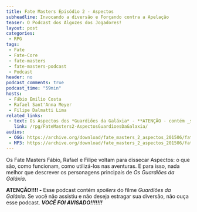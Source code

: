 ```yaml
---
title: Fate Masters Episódio 2 - Aspectos
subheadline: Invocando a diversão e Forçando contra a Apelação
teaser: O Podcast dos Algozes dos Jogadores!
layout: post
categories:
 - RPG
tags:
 - Fate
 - Fate-Core
 - fate-masters
 - fate-masters-podcast
 - Podcast
header: no
podcast_comments: true 
podcast_time: "59min"
hosts:
 - Fábio Emilio Costa
 - Rafael Sant'Anna Meyer
 - Filipe Dalmatti Lima
related_links:
 - text: Os Aspectos dos *Guardiões da Galáxia* - **ATENÇÃO - contém _spoilers_!**
   link: /rpg/FateMasters2-AspectosGuardioesDaGalaxia/
audios:
 - OGG: https://archive.org/download/fate_masters_2_aspectos_201506/fate_masters_2_aspectos.ogg
 - MP3: https://archive.org/download/fate_masters_2_aspectos_201506/fate_masters_2_aspectos.mp3
---
```


Os Fate Masters Fábio, Rafael  e Filipe voltam para dissecar Aspectos:
o  que são,  como funcionam,  como utilizá-los  nas aventuras.  E para
isso,  nada melhor  que  descrever os  personagens  principais de  _Os
Guardiões da Galáxia_.

**ATENÇÃO!!!! -**  Esse podcast contém _spoilers_  do filme _Guardiões
  da  Galáxia_.  Se  você  não  assistiu e  não  deseja  estragar  sua
  diversão, não ouça esse podcast. **_VOCÊ FOI AVISADO!!!!!!!_**

